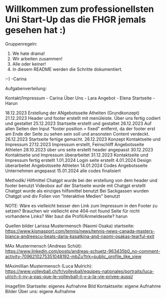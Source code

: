 # Willkommen zum professionellsten Uni Start-Up das die FHGR jemals gesehen hat :)
Gruppenregeln:
1. We hate drama! 
2. Wir arbeiten zusammen!
3. Alle oder keiner!
4. In diesem README werden die Schritte dokumentiert.

:-) -Carina

Aufgabenverteilung:

Kontakt/Impressum - Carina
Über Uns - Lara
Angebot - Elena
Startseite - Harun


18.12.2023 Erstellung der ANgebotsseite Athelten (Grundkonzept)
21.12.2023 Header und footer erstellt mit menüleiste. Über uns fertig codiert und gestaltet
25.12.2023 Startseite erstellt und gestaltet
26.12.2023 Auf allen Seiten den Input "footer position = fixed" entfernt, da der footer erst am Ende der Seite zu sehen sein soll und ansonsten Content verdeckt.
26.12.2023 Startseite fertige gemacht. 
26.12.2023 Konzept Kontaktseite und Impressum
27.12.2023 Impressum erstellt, Feinschliff Angebotsseite Athleten
28.10.2023 über uns seite erstellt header angepasst
30.12.2023 Kontaktsetie und Impressum überarbeitet
31.12.2023 Kontaktseite und Impressum fertig erstellt
1.01.2024 Login seite erstellt
4.01.2024 Design überarbeitet Angebotsseite Athleten
14.01.2024 Codes Angebotsseite Unternehmen angepasst
15.01.2024 alle codes finalisiert


Methodik/ Hilfmittel
Chatgpt wurde bei der erstellung von dem header und footer benutzt
Videobox auf der Startseite wurde mit Chatgpt erstellt
Chatgpt wurde als einziges hilfsmittel benutzt
Bei Sackgassen wurden Chatgpt und div Folien von "Interaktive Medien" benutzt


NOTE:
Wäre es vielleicht besser den Link zum Impressum in den Footer zu setzen? 
Brauchen wir vielleicht eine 404-not found Seite für nicht vorhandene Links?
Wer baut die Profil/Anmeldeseite? harun


Quellen bilder
Larissa Mustermensch (Naomi Osaka) startseite: https://www.kismasport.com/tennis/news/tennis-news-canada-masters-bianca-andreescu-beats-daria-kasatkina-and-naomi-osakas-tearful-exit

MAx Mustermensch (Andreas Schüt): https://www.linkedin.com/posts/andreas-schuetz-963435b0_no-comment-activity-7096210275351048192-mbZu?trk=public_profile_like_view

MAximillian Mustermensch (Luca Mulrich): https://www.volleyball.ch/fr/volleyball/equipes-nationales/portraits/luca-ulrich-il-ny-a-pas-que-le-volleyball-il-y-a-la-vie-privee-aussi/

Imagefilm Startseite: eigenes Aufnahme
Bild Kontaktseite: eigene Aufnahme
Bilder Über uns: eigene Aufnahme